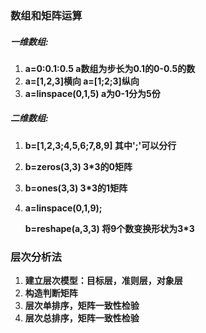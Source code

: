 ### 数组和矩阵运算

##### 一维数组:

1. **a=0:0.1:0.5 a数组为步长为0.1的0-0.5的数**
2. **a=[1,2,3]横向      a=[1;2;3]纵向**
3. **a=linspace(0,1,5) a为0-1分为5份**

##### 二维数组:

1. **b=[1,2,3;4,5,6;7,8,9] 其中';'可以分行**

2. **b=zeros(3,3) 3*3的0矩阵**

3. **b=ones(3,3) 3*3的1矩阵**

4. **a=linspace(0,1,9);**

   **b=reshape(a,3,3) 将9个数变换形状为3*3**



### 层次分析法

1. **建立层次模型：目标层，准则层，对象层**
2. **构造判断矩阵**
3. **层次单排序，矩阵一致性检验**
4. **层次总排序，矩阵一致性检验**



